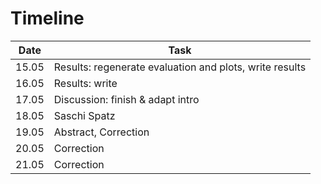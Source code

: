 # Timeline

| Date | Task |
|---|--- |
| 15.05 | Results: regenerate evaluation and plots, write results |
| 16.05 | Results: write |
| 17.05 | Discussion: finish & adapt intro |
| 18.05 | Saschi Spatz |
| 19.05 | Abstract, Correction |
| 20.05 | Correction |
| 21.05 | Correction |
